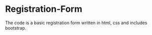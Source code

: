 # Registration-Form
The code is a basic registration form written in html, css and includes bootstrap.
